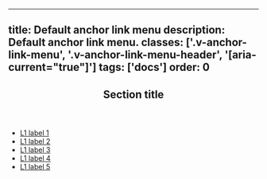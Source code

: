 <!--
 *              © 2025 Visa
 *
 * Licensed under the Apache License, Version 2.0 (the "License");
 * you may not use this file except in compliance with the License.
 * You may obtain a copy of the License at
 *
 *         http://www.apache.org/licenses/LICENSE-2.0
 *
 * Unless required by applicable law or agreed to in writing, software
 * distributed under the License is distributed on an "AS IS" BASIS,
 * WITHOUT WARRANTIES OR CONDITIONS OF ANY KIND, either express or implied.
 * See the License for the specific language governing permissions and
 * limitations under the License.
 *
 -->
---
title: Default anchor link menu
description: Default anchor link menu. 
classes: ['.v-anchor-link-menu', '.v-anchor-link-menu-header', '[aria-current="true"]']
tags: ['docs']
order: 0
---

<aside aria-labelledby="anchor-link-menu-header-example-default" class="v-anchor-link-menu">
  <section>
    <header class="v-anchor-link-menu-header">
      <h2 class="v-typography-overline" id="anchor-link-menu-header-example-default" aria-label="Section title for default example">
        Section title
      </h2>
    </header>
    <ul>
      <li>
        <a aria-current="true" class="v-link" href="./anchor-link-menu">
          L1 label 1
        </a>
      </li>
      <li>
        <a class="v-link" href="./anchor-link-menu">
          L1 label 2
        </a>
      </li>
      <li>
        <a class="v-link" href="./anchor-link-menu">
          L1 label 3
        </a>
      </li>
      <li>
        <a class="v-link" href="./anchor-link-menu">
          L1 label 4
        </a>
      </li>
      <li>
        <a class="v-link" href="./anchor-link-menu">
          L1 label 5
        </a>
      </li>
    </ul>
  </section>
</aside>
